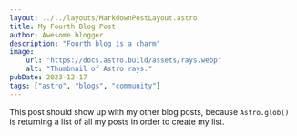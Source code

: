 ```yaml
---
layout: ../../layouts/MarkdownPostLayout.astro
title: My Fourth Blog Post
author: Awesome blogger
description: "Fourth blog is a charm"
image:
    url: "https://docs.astro.build/assets/rays.webp"
    alt: "Thumbnail of Astro rays."
pubDate: 2023-12-17
tags: ["astro", "blogs", "community"]
---
```

This post should show up with my other blog posts, because `Astro.glob()` is returning a list of all my posts in order to create my list.
